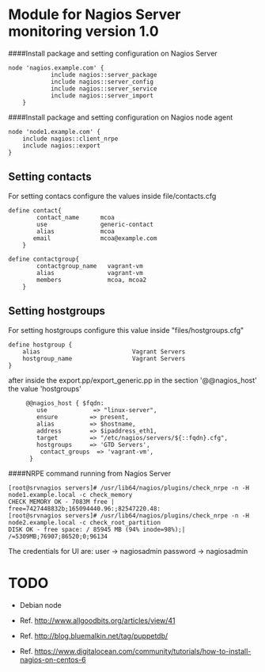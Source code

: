 Module for Nagios Server monitoring version 1.0
==============================================

####Install package and setting configuration on Nagios Server

	node 'nagios.example.com' {
                include nagios::server_package
                include nagios::server_config
                include nagios::server_service
                include nagios::server_import
        }


####Install package and setting configuration on Nagios node agent
	
	node 'node1.example.com' {
 		include nagios::client_nrpe
 		include nagios::export
	}



## Setting contacts

For setting contacs configure the values inside file/contacts.cfg


	define contact{
        	contact_name      mcoa
	        use               generic-contact
        	alias             mcoa
 	       email              mcoa@example.com
        }

	define contactgroup{
        	contactgroup_name   vagrant-vm
        	alias               vagrant-vm
        	members             mcoa, mcoa2
    	}

## Setting hostgroups

For setting hostgroups configure this value inside "files/hostgroups.cfg"

	define hostgroup {
		alias                          Vagrant Servers
		hostgroup_name                 Vagrant Servers
	}

after inside the export.pp/export_generic.pp in the section '@@nagios_host' the value 'hostgroups'

	     @@nagios_host { $fqdn:
        	use             => "linux-server",
         	ensure         => present,
         	alias          => $hostname,
         	address        => $ipaddress_eth1,
         	target         => "/etc/nagios/servers/${::fqdn}.cfg",
         	hostgroups     => 'GTD Servers',
        	 contact_groups  => 'vagrant-vm',
          }

####NRPE command running from Nagios Server
```
[root@srvnagios servers]# /usr/lib64/nagios/plugins/check_nrpe -n -H  node1.example.local -c check_memory
CHECK_MEMORY OK - 7083M free | free=7427448832b;165094440.96:;82547220.48:
[root@srvnagios servers]# /usr/lib64/nagios/plugins/check_nrpe -n -H  node2.example.local -c check_root_partition
DISK OK - free space: / 85945 MB (94% inode=98%);| /=5309MB;76907;86520;0;96134
``` 


The credentials for UI are: user -> nagiosadmin password -> nagiosadmin


TODO
====
- Debian node

- Ref. http://www.allgoodbits.org/articles/view/41
- Ref. http://blog.bluemalkin.net/tag/puppetdb/
- Ref. https://www.digitalocean.com/community/tutorials/how-to-install-nagios-on-centos-6
